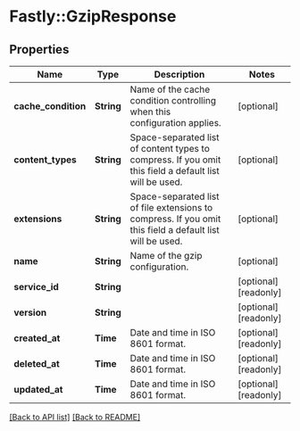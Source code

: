 # Fastly::GzipResponse

## Properties

| Name | Type | Description | Notes |
| ---- | ---- | ----------- | ----- |
| **cache_condition** | **String** | Name of the cache condition controlling when this configuration applies. | [optional] |
| **content_types** | **String** | Space-separated list of content types to compress. If you omit this field a default list will be used. | [optional] |
| **extensions** | **String** | Space-separated list of file extensions to compress. If you omit this field a default list will be used. | [optional] |
| **name** | **String** | Name of the gzip configuration. | [optional] |
| **service_id** | **String** |  | [optional][readonly] |
| **version** | **String** |  | [optional][readonly] |
| **created_at** | **Time** | Date and time in ISO 8601 format. | [optional][readonly] |
| **deleted_at** | **Time** | Date and time in ISO 8601 format. | [optional][readonly] |
| **updated_at** | **Time** | Date and time in ISO 8601 format. | [optional][readonly] |

[[Back to API list]](../../README.md#endpoints) [[Back to README]](../../README.md)

